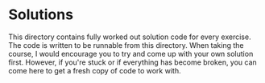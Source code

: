 # Solutions

This directory contains fully worked out solution code for every
exercise.  The code is written to be runnable from this directory.
When taking the course, I would encourage you to try and come up
with your own solution first.   However, if you're stuck or if
everything has become broken, you can come here to get a fresh
copy of code to work with.
